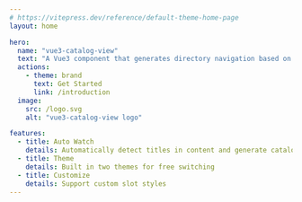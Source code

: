 ```yaml
---
# https://vitepress.dev/reference/default-theme-home-page
layout: home

hero:
  name: "vue3-catalog-view"
  text: "A Vue3 component that generates directory navigation based on your article"
  actions:
    - theme: brand
      text: Get Started
      link: /introduction
  image:
    src: /logo.svg
    alt: "vue3-catalog-view logo"

features:
  - title: Auto Watch
    details: Automatically detect titles in content and generate catalog view
  - title: Theme
    details: Built in two themes for free switching
  - title: Customize
    details: Support custom slot styles
---
```

